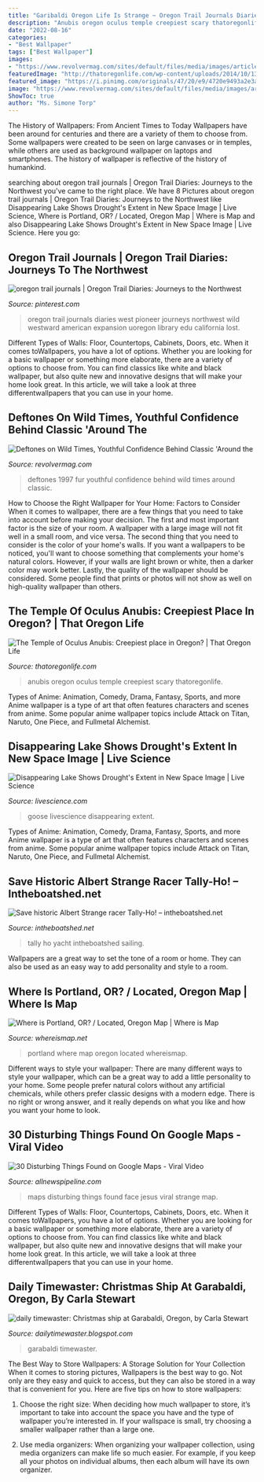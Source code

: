 ```yaml
---
title: "Garibaldi Oregon Life Is Strange ~ Oregon Trail Journals Diaries West Pioneer Journeys Northwest Wild Westward American Expansion Uoregon Library Edu California Lost"
description: "Anubis oregon oculus temple creepiest scary thatoregonlife"
date: "2022-08-16"
categories:
- "Best Wallpaper"
tags: ["Best Wallpaper"]
images:
- "https://www.revolvermag.com/sites/default/files/media/images/article/deftones_1997_ml_03_copy.jpg"
featuredImage: "http://thatoregonlife.com/wp-content/uploads/2014/10/1368484918522.jpg"
featured_image: "https://i.pinimg.com/originals/47/20/e9/4720e9493a2e3a91da5eb72871a86d19.jpg"
image: "https://www.revolvermag.com/sites/default/files/media/images/article/deftones_1997_ml_03_copy.jpg"
ShowToc: true
author: "Ms. Simone Torp"
---
```



The History of Wallpapers: From Ancient Times to Today
Wallpapers have been around for centuries and there are a variety of them to choose from. Some wallpapers were created to be seen on large canvases or in temples, while others are used as background wallpaper on laptops and smartphones. The history of wallpaper is reflective of the history of humankind.

	

		
searching about oregon trail journals | Oregon Trail Diaries: Journeys to the Northwest you've came to the right place. We have 8 Pictures about oregon trail journals | Oregon Trail Diaries: Journeys to the Northwest like Disappearing Lake Shows Drought&#039;s Extent in New Space Image | Live Science, Where is Portland, OR? / Located, Oregon Map | Where is Map and also Disappearing Lake Shows Drought&#039;s Extent in New Space Image | Live Science. Here you go:
		
    
## Oregon Trail Journals | Oregon Trail Diaries: Journeys To The Northwest

<img loading=lazy src="https://i.pinimg.com/originals/47/20/e9/4720e9493a2e3a91da5eb72871a86d19.jpg" onerror="this.onerror=null;this.src='https://tse4.mm.bing.net/th?id=OIP.Q3fDXV__SmUeEQ8-qoK7TwAAAA&amp;pid=15.1';" alt="oregon trail journals | Oregon Trail Diaries: Journeys to the Northwest">

_Source: pinterest.com_

>oregon trail journals diaries west pioneer journeys northwest wild westward american expansion uoregon library edu california lost. 

	

Different Types of Walls: Floor, Countertops, Cabinets, Doors, etc.
When it comes toWallpapers, you have a lot of options. Whether you are looking for a basic wallpaper or something more elaborate, there are a variety of options to choose from. You can find classics like white and black wallpaper, but also quite new and innovative designs that will make your home look great. In this article, we will take a look at three differentwallpapers that you can use in your home.

    
## Deftones On Wild Times, Youthful Confidence Behind Classic &#039;Around The

<img loading=lazy src="https://www.revolvermag.com/sites/default/files/media/images/article/deftones_1997_ml_03_copy.jpg" onerror="this.onerror=null;this.src='https://tse4.mm.bing.net/th?id=OIP.7CywZ6X6AXH2cdg1F0DOYQHaEK&amp;pid=15.1';" alt="Deftones on Wild Times, Youthful Confidence Behind Classic &#039;Around the">

_Source: revolvermag.com_

>deftones 1997 fur youthful confidence behind wild times around classic. 

	

How to Choose the Right Wallpaper for Your Home: Factors to Consider
When it comes to wallpaper, there are a few things that you need to take into account before making your decision. The first and most important factor is the size of your room. A wallpaper with a large image will not fit well in a small room, and vice versa. 
The second thing that you need to consider is the color of your home's walls. If you want a wallpapers to be noticed, you'll want to choose something that complements your home's natural colors. However, if your walls are light brown or white, then a darker color may work better. 
Lastly, the quality of the wallpaper should be considered. Some people find that prints or photos will not show as well on high-quality wallpaper than others.

    
## The Temple Of Oculus Anubis: Creepiest Place In Oregon? | That Oregon Life

<img loading=lazy src="http://thatoregonlife.com/wp-content/uploads/2014/10/1368484918522.jpg" onerror="this.onerror=null;this.src='https://tse4.mm.bing.net/th?id=OIP.aGsQ5_xGRqQLKN3gkv0PagHaFj&amp;pid=15.1';" alt="The Temple of Oculus Anubis: Creepiest place in Oregon? | That Oregon Life">

_Source: thatoregonlife.com_

>anubis oregon oculus temple creepiest scary thatoregonlife. 

	

Types of Anime: Animation, Comedy, Drama, Fantasy, Sports, and more
Anime wallpaper is a type of art that often features characters and scenes from anime. Some popular anime wallpaper topics include Attack on Titan, Naruto, One Piece, and Fullmetal Alchemist.

    
## Disappearing Lake Shows Drought&#039;s Extent In New Space Image | Live Science

<img loading=lazy src="https://cdn.mos.cms.futurecdn.net/3uxbGM2CLb43zyEtg7HiMj-1200-80.jpg" onerror="this.onerror=null;this.src='https://tse1.mm.bing.net/th?id=OIP.c-_HfHM6UABD8dJPuQPT3QHaHa&amp;pid=15.1';" alt="Disappearing Lake Shows Drought&#039;s Extent in New Space Image | Live Science">

_Source: livescience.com_

>goose livescience disappearing extent. 

	

Types of Anime: Animation, Comedy, Drama, Fantasy, Sports, and more
Anime wallpaper is a type of art that often features characters and scenes from anime. Some popular anime wallpaper topics include Attack on Titan, Naruto, One Piece, and Fullmetal Alchemist.

    
## Save Historic Albert Strange Racer Tally-Ho! – Intheboatshed.net

<img loading=lazy src="https://i0.wp.com/intheboatshed.net/wp-content/uploads/2017/02/Tally-Ho.jpg" onerror="this.onerror=null;this.src='https://tse3.mm.bing.net/th?id=OIP.9twZ-lgWgtADe6R-9B3hkQHaHY&amp;pid=15.1';" alt="Save historic Albert Strange racer Tally-Ho! – intheboatshed.net">

_Source: intheboatshed.net_

>tally ho yacht intheboatshed sailing. 

	

Wallpapers are a great way to set the tone of a room or home. They can also be used as an easy way to add personality and style to a room.

    
## Where Is Portland, OR? / Located, Oregon Map | Where Is Map

<img loading=lazy src="https://whereismap.net/wp-content/uploads/2018/01/Where-is-Portland-OR-Located-Oregon-Map-800x445.png" onerror="this.onerror=null;this.src='https://tse4.mm.bing.net/th?id=OIP.q8rpbyPWBlekWrAoGZiicgHaEH&amp;pid=15.1';" alt="Where is Portland, OR? / Located, Oregon Map | Where is Map">

_Source: whereismap.net_

>portland where map oregon located whereismap. 

	

Different ways to style your wallpaper:
There are many different ways to style your wallpaper, which can be a great way to add a little personality to your home. Some people prefer natural colors without any artificial chemicals, while others prefer classic designs with a modern edge. There is no right or wrong answer, and it really depends on what you like and how you want your home to look.

    
## 30 Disturbing Things Found On Google Maps - Viral Video

<img loading=lazy src="http://allnewspipeline.com/images/Disturbing10.jpg" onerror="this.onerror=null;this.src='https://tse2.mm.bing.net/th?id=OIP.MzhV5EQFfHG-BeiPXh5RawHaES&amp;pid=15.1';" alt="30 Disturbing Things Found on Google Maps - Viral Video">

_Source: allnewspipeline.com_

>maps disturbing things found face jesus viral strange map. 

	

Different Types of Walls: Floor, Countertops, Cabinets, Doors, etc.
When it comes toWallpapers, you have a lot of options. Whether you are looking for a basic wallpaper or something more elaborate, there are a variety of options to choose from. You can find classics like white and black wallpaper, but also quite new and innovative designs that will make your home look great. In this article, we will take a look at three differentwallpapers that you can use in your home.

    
## Daily Timewaster: Christmas Ship At Garabaldi, Oregon, By Carla Stewart

<img loading=lazy src="https://4.bp.blogspot.com/-iNog5XqAT10/VmYnAfhnUhI/AAAAAAAA4vg/R0JNBP7SQO8/s640/christmasship12012015.jpg" onerror="this.onerror=null;this.src='https://tse4.mm.bing.net/th?id=OIP.XUAQnt65dFdJuypABTnzggHaHa&amp;pid=15.1';" alt="daily timewaster: Christmas ship at Garabaldi, Oregon, by Carla Stewart">

_Source: dailytimewaster.blogspot.com_

>garabaldi timewaster. 

	

The Best Way to Store Wallpapers: A Storage Solution for Your Collection
When it comes to storing pictures, Wallpapers is the best way to go. Not only are they easy and quick to access, but they can also be stored in a way that is convenient for you. Here are five tips on how to store wallpapers:
1) Choose the right size: When deciding how much wallpaper to store, it’s important to take into account the space you have and the type of wallpaper you’re interested in. If your wallspace is small, try choosing a smaller wallpaper rather than a large one.

2) Use media organizers: When organizing your wallpaper collection, using media organizers can make life so much easier. For example, if you keep all your photos on individual albums, then each album will have its own organizer.

